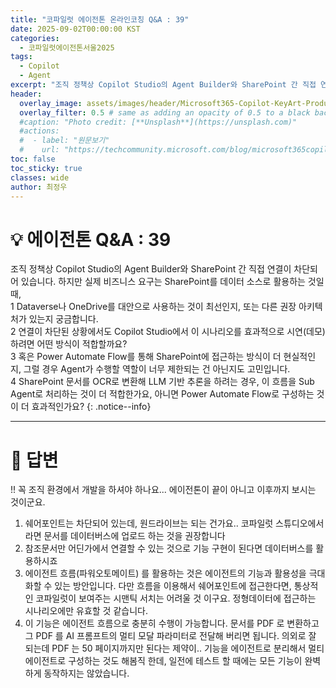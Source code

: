 ```yaml
---
title: "코파일럿 에이전톤 온라인코칭 Q&A : 39"
date: 2025-09-02T00:00:00 KST
categories:
  - 코파일럿에이전톤서울2025
tags:
  - Copilot
  - Agent
excerpt: "조직 정책상 Copilot Studio의 Agent Builder와 SharePoint 간 직접 연결이 차단되어 있습니다. 하지만 실제 비즈니스 요구는 SharePoint를 데이터 소스로 활용하는 것일 때,"
header:
  overlay_image: assets/images/header/Microsoft365-Copilot-KeyArt-Productivity-6K-01.png
  overlay_filter: 0.5 # same as adding an opacity of 0.5 to a black background
  #caption: "Photo credit: [**Unsplash**](https://unsplash.com)"
  #actions:
  #  - label: "원문보기"
  #    url: "https://techcommunity.microsoft.com/blog/microsoft365copilotblog/what%E2%80%99s-new-in-microsoft-365-copilot--july-2025/4438253"
toc: false
toc_sticky: true
classes: wide
author: 최정우
---
```


# 💡 에이전톤 Q&A : 39

조직 정책상 Copilot Studio의 Agent Builder와 SharePoint 간 직접 연결이 차단되어 있습니다. 하지만 실제 비즈니스 요구는 SharePoint를 데이터 소스로 활용하는 것일 때,  
1 Dataverse나 OneDrive를 대안으로 사용하는 것이 최선인지, 또는 다른 권장 아키텍처가 있는지 궁금합니다.  
2 연결이 차단된 상황에서도 Copilot Studio에서 이 시나리오를 효과적으로 시연(데모)하려면 어떤 방식이 적합할까요?  
3 혹은 Power Automate Flow를 통해 SharePoint에 접근하는 방식이 더 현실적인지, 그럴 경우 Agent가 수행할 역할이 너무 제한되는 건 아닌지도 고민입니다.  
4 SharePoint 문서를 OCR로 변환해 LLM 기반 추론을 하려는 경우, 이 흐름을 Sub Agent로 처리하는 것이 더 적합한가요, 아니면 Power Automate Flow로 구성하는 것이 더 효과적인가요?
{: .notice--info}

---

# 📝 답변

!! 꼭 조직 환경에서 개발을 하셔야 하나요... 에이전톤이 끝이 아니고 이후까지 보시는 것이군요.

1. 쉐어포인트는 차단되어 있는데, 원드라이브는 되는 건가요..  코파일럿 스튜디오에서라면 문서를 데이터버스에 업로드 하는 것을 권장합니다
2. 참조문서만 어딘가에서 연결할 수 있는 것으로 기능 구현이 된다면 데이터버스를 활용하시죠
3. 에이전트 흐름(파워오토메이트) 를 활용하는 것은 에이전트의 기능과 활용성을 극대화할 수 있는 방안입니다. 다만 흐름을 이용해서 쉐어포인트에 접근한다면, 통상적인 코파일럿이 보여주는 시맨틱 서치는 어려울 것 이구요. 정형데이터에 접근하는 시나리오에만 유효할 것 같습니다.
4. 이 기능은 에이전트 흐름으로 충분히 수행이 가능합니다. 문서를 PDF 로 변환하고 그 PDF 를 AI 프롬프트의 멀티 모달 파라미터로 전달해 버리면 됩니다. 의외로 잘 되는데 PDF 는 50 페이지까지만 된다는 제약이.. 기능을 에이전트로 분리해서 멀티 에이전트로 구성하는 것도 해봄직 한데, 일전에 테스트 할 때에는 모든 기능이 완벽하게 동작하지는 않았습니다.

